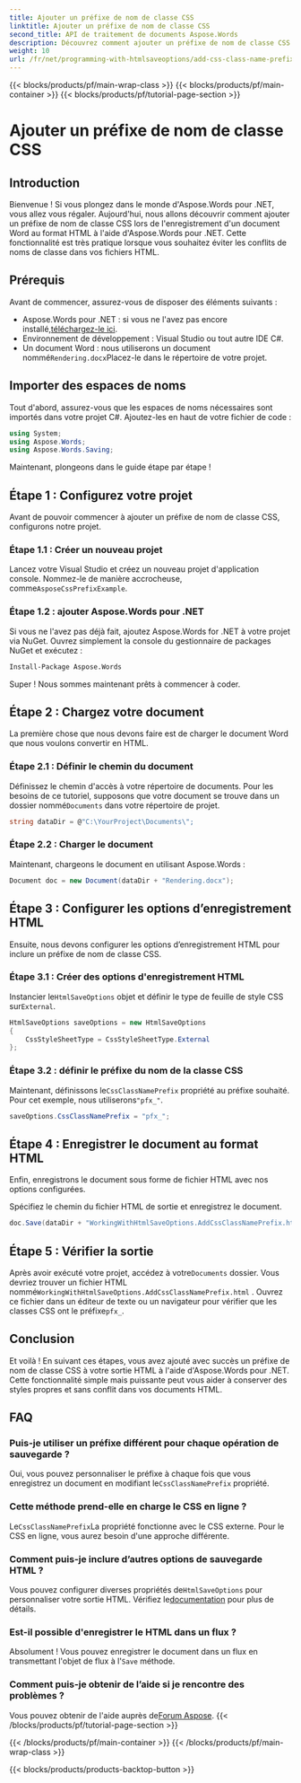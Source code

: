 ```yaml
---
title: Ajouter un préfixe de nom de classe CSS
linktitle: Ajouter un préfixe de nom de classe CSS
second_title: API de traitement de documents Aspose.Words
description: Découvrez comment ajouter un préfixe de nom de classe CSS lors de l'enregistrement de documents Word au format HTML à l'aide d'Aspose.Words pour .NET. Guide étape par étape, extraits de code et FAQ inclus.
weight: 10
url: /fr/net/programming-with-htmlsaveoptions/add-css-class-name-prefix/
---
```


{{< blocks/products/pf/main-wrap-class >}}
{{< blocks/products/pf/main-container >}}
{{< blocks/products/pf/tutorial-page-section >}}

# Ajouter un préfixe de nom de classe CSS

## Introduction

Bienvenue ! Si vous plongez dans le monde d'Aspose.Words pour .NET, vous allez vous régaler. Aujourd'hui, nous allons découvrir comment ajouter un préfixe de nom de classe CSS lors de l'enregistrement d'un document Word au format HTML à l'aide d'Aspose.Words pour .NET. Cette fonctionnalité est très pratique lorsque vous souhaitez éviter les conflits de noms de classe dans vos fichiers HTML.

## Prérequis

Avant de commencer, assurez-vous de disposer des éléments suivants :

-  Aspose.Words pour .NET : si vous ne l'avez pas encore installé,[téléchargez-le ici](https://releases.aspose.com/words/net/).
- Environnement de développement : Visual Studio ou tout autre IDE C#.
-  Un document Word : nous utiliserons un document nommé`Rendering.docx`Placez-le dans le répertoire de votre projet.

## Importer des espaces de noms

Tout d'abord, assurez-vous que les espaces de noms nécessaires sont importés dans votre projet C#. Ajoutez-les en haut de votre fichier de code :

```csharp
using System;
using Aspose.Words;
using Aspose.Words.Saving;
```

Maintenant, plongeons dans le guide étape par étape !

## Étape 1 : Configurez votre projet

Avant de pouvoir commencer à ajouter un préfixe de nom de classe CSS, configurons notre projet.

### Étape 1.1 : Créer un nouveau projet

 Lancez votre Visual Studio et créez un nouveau projet d'application console. Nommez-le de manière accrocheuse, comme`AsposeCssPrefixExample`.

### Étape 1.2 : ajouter Aspose.Words pour .NET

Si vous ne l'avez pas déjà fait, ajoutez Aspose.Words for .NET à votre projet via NuGet. Ouvrez simplement la console du gestionnaire de packages NuGet et exécutez :

```bash
Install-Package Aspose.Words
```

Super ! Nous sommes maintenant prêts à commencer à coder.

## Étape 2 : Chargez votre document

La première chose que nous devons faire est de charger le document Word que nous voulons convertir en HTML.

### Étape 2.1 : Définir le chemin du document

 Définissez le chemin d'accès à votre répertoire de documents. Pour les besoins de ce tutoriel, supposons que votre document se trouve dans un dossier nommé`Documents` dans votre répertoire de projet.

```csharp
string dataDir = @"C:\YourProject\Documents\";
```

### Étape 2.2 : Charger le document

Maintenant, chargeons le document en utilisant Aspose.Words :

```csharp
Document doc = new Document(dataDir + "Rendering.docx");
```

## Étape 3 : Configurer les options d’enregistrement HTML

Ensuite, nous devons configurer les options d’enregistrement HTML pour inclure un préfixe de nom de classe CSS.

### Étape 3.1 : Créer des options d'enregistrement HTML

 Instancier le`HtmlSaveOptions` objet et définir le type de feuille de style CSS sur`External`.

```csharp
HtmlSaveOptions saveOptions = new HtmlSaveOptions
{
    CssStyleSheetType = CssStyleSheetType.External
};
```

### Étape 3.2 : définir le préfixe du nom de la classe CSS

 Maintenant, définissons le`CssClassNamePrefix` propriété au préfixe souhaité. Pour cet exemple, nous utiliserons`"pfx_"`.

```csharp
saveOptions.CssClassNamePrefix = "pfx_";
```

## Étape 4 : Enregistrer le document au format HTML

Enfin, enregistrons le document sous forme de fichier HTML avec nos options configurées.


Spécifiez le chemin du fichier HTML de sortie et enregistrez le document.

```csharp
doc.Save(dataDir + "WorkingWithHtmlSaveOptions.AddCssClassNamePrefix.html", saveOptions);
```

## Étape 5 : Vérifier la sortie

 Après avoir exécuté votre projet, accédez à votre`Documents` dossier. Vous devriez trouver un fichier HTML nommé`WorkingWithHtmlSaveOptions.AddCssClassNamePrefix.html` . Ouvrez ce fichier dans un éditeur de texte ou un navigateur pour vérifier que les classes CSS ont le préfixe`pfx_`.

## Conclusion

Et voilà ! En suivant ces étapes, vous avez ajouté avec succès un préfixe de nom de classe CSS à votre sortie HTML à l'aide d'Aspose.Words pour .NET. Cette fonctionnalité simple mais puissante peut vous aider à conserver des styles propres et sans conflit dans vos documents HTML.

## FAQ

### Puis-je utiliser un préfixe différent pour chaque opération de sauvegarde ?
 Oui, vous pouvez personnaliser le préfixe à chaque fois que vous enregistrez un document en modifiant le`CssClassNamePrefix` propriété.

### Cette méthode prend-elle en charge le CSS en ligne ?
 Le`CssClassNamePrefix`La propriété fonctionne avec le CSS externe. Pour le CSS en ligne, vous aurez besoin d'une approche différente.

### Comment puis-je inclure d’autres options de sauvegarde HTML ?
 Vous pouvez configurer diverses propriétés de`HtmlSaveOptions` pour personnaliser votre sortie HTML. Vérifiez le[documentation](https://reference.aspose.com/words/net/) pour plus de détails.

### Est-il possible d'enregistrer le HTML dans un flux ?
 Absolument ! Vous pouvez enregistrer le document dans un flux en transmettant l'objet de flux à l'`Save` méthode.

### Comment puis-je obtenir de l’aide si je rencontre des problèmes ?
 Vous pouvez obtenir de l'aide auprès de[Forum Aspose](https://forum.aspose.com/c/words/8).
{{< /blocks/products/pf/tutorial-page-section >}}

{{< /blocks/products/pf/main-container >}}
{{< /blocks/products/pf/main-wrap-class >}}

{{< blocks/products/products-backtop-button >}}
